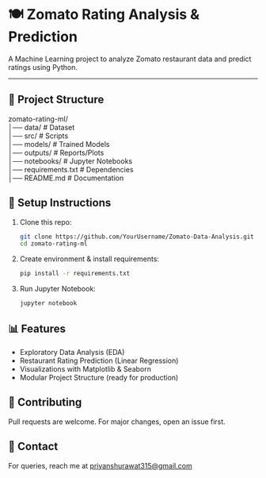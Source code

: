 # 🍽️ Zomato Rating Analysis & Prediction

A Machine Learning project to analyze Zomato restaurant data and predict ratings using Python.

---

## 📂 Project Structure
zomato-rating-ml/  
│── data/ # Dataset  
│── src/ # Scripts  
│── models/ # Trained Models  
│── outputs/ # Reports/Plots  
│── notebooks/ # Jupyter Notebooks  
│── requirements.txt # Dependencies  
│── README.md # Documentation  

## 🚀 Setup Instructions
1. Clone this repo:
   ```bash
   git clone https://github.com/YourUsername/Zomato-Data-Analysis.git
   cd zomato-rating-ml
   ```

2. Create environment & install requirements:
   ```bash
   pip install -r requirements.txt
   ```

3. Run Jupyter Notebook:
   ```bash
   jupyter notebook
   ```

## 📊 Features
* Exploratory Data Analysis (EDA)
* Restaurant Rating Prediction (Linear Regression)
* Visualizations with Matplotlib & Seaborn
* Modular Project Structure (ready for production)

## 🤝 Contributing
Pull requests are welcome. For major changes, open an issue first.

## 📧 Contact
For queries, reach me at [priyanshurawat315@gmail.com](mailto:priyanshurawat315@gmail.com)
